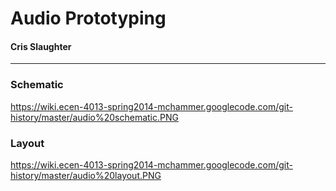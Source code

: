 # Audio Prototyping #
#### Cris Slaughter ####


---


### Schematic ###
https://wiki.ecen-4013-spring2014-mchammer.googlecode.com/git-history/master/audio%20schematic.PNG

### Layout ###
https://wiki.ecen-4013-spring2014-mchammer.googlecode.com/git-history/master/audio%20layout.PNG